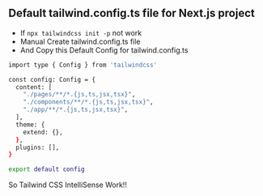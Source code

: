 ## Default tailwind.config.ts file for Next.js project
- If ``npx tailwindcss init -p`` not work
- Manual Create  tailwind.config.ts file
- And Copy this Default Config for tailwind.config.ts


```sh
import type { Config } from 'tailwindcss'

const config: Config = {
  content: [
    "./pages/**/*.{js,ts,jsx,tsx}",
    "./components/**/*.{js,ts,jsx,tsx}",
    "./app/**/*.{js,ts,jsx,tsx}",
  ],
  theme: {
    extend: {},
  },
  plugins: [],
}

export default config
```

So Tailwind CSS IntelliSense Work!!
